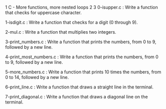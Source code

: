   1 C - More functions, more nested loops
  2
  3 0-isupper.c : Write a function that checks for uppercase character.

1-isdigit.c : Write a function that checks for a digit (0 through 9).

2-mul.c : Write a function that multiplies two integers.

3-print_numbers.c : Write a function that prints the numbers, from 0 to 9, followed by a new line.

4-print_most_numbers.c : Write a function that prints the numbers, from 0 to 9, followed by a new line.

5-more_numbers.c : Write a function that prints 10 times the numbers, from 0 to 14, followed by a new line.

6-print_line.c : Write a function that draws a straight line in the terminal.

7-print_diagonal.c : Write a function that draws a diagonal line on the terminal.
